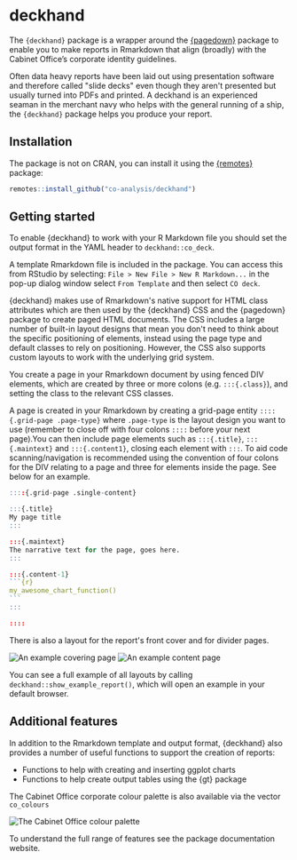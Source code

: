 # deckhand
The `{deckhand}` package is a wrapper around the [{pagedown}](https://pagedown.rbind.io/) package to enable you to make reports in Rmarkdown that align (broadly) with the Cabinet Office’s corporate identity guidelines.

Often data heavy reports have been laid out using presentation software and therefore called "slide decks" even though they aren't presented but usually turned into PDFs and printed. A deckhand is an experienced seaman in the merchant navy who helps with the general running of a ship, the `{deckhand}` package helps you produce your report.

## Installation
The package is not on CRAN, you can install it using the [{remotes}](https://remotes.r-lib.org/) package:

```r
remotes::install_github("co-analysis/deckhand")
```

## Getting started
To enable {deckhand} to work with your R Markdown file you should set the output format in the YAML header to `deckhand::co_deck`.

A template Rmarkdown file is included in the package. You can access this from RStudio by selecting: `File > New File > New R Markdown...` in the pop-up dialog window select `From Template` and then select `CO deck`.

{deckhand} makes use of Rmarkdown's native support for HTML class attributes which are then used by the {deckhand} CSS and the {pagedown} package to create paged HTML documents. The CSS includes a large number of built-in layout designs that mean you don't need to think about the specific positioning of elements, instead using the page type and default classes to rely on positioning. However, the CSS also supports custom layouts to work with the underlying grid system.

You create a page in your Rmarkdown document by using fenced DIV elements, which are created by three or more colons (e.g. `:::{.class}`), and setting the class to the relevant CSS classes.

A page is created in your Rmarkdown by creating a grid-page entity `::::{.grid-page .page-type}` where `.page-type` is the layout design you want to use (remember to close off with four colons `::::` before your next page).You can then include page elements such as `:::{.title}`, `:::{.maintext}` and `:::{.content1}`, closing each element with `:::`. To aid code scanning/navigation is recommended using the convention of four colons for the DIV relating to a page and three for elements inside the page. See below for an example.


````r
::::{.grid-page .single-content}

:::{.title}
My page title
:::

:::{.maintext}
The narrative text for the page, goes here.
:::

:::{.content-1}
```{r}
my_awesome_chart_function()
```
:::

::::
````

There is also a layout for the report's front cover and for divider pages.

![An example covering page](https://github.com/co-analysis/deckhand/raw/main/man/figures/co_deck_cover.png)
![An example content page](https://github.com/co-analysis/deckhand/raw/main/man/figures/co_deck_example.png)

You can see a full example of all layouts by calling `deckhand::show_example_report()`, which will open an example in your default browser.

## Additional features

In addition to the Rmarkdown template and output format, {deckhand} also provides a number of useful functions to support the creation of reports:

* Functions to help with creating and inserting ggplot charts
* Functions to help create output tables using the {gt} package

The Cabinet Office corporate colour palette is also available via the vector `co_colours`

![The Cabinet Office colour palette](https://github.com/co-analysis/deckhand/raw/main/man/figures/co_colours.png)

To understand the full range of features see the package documentation website.